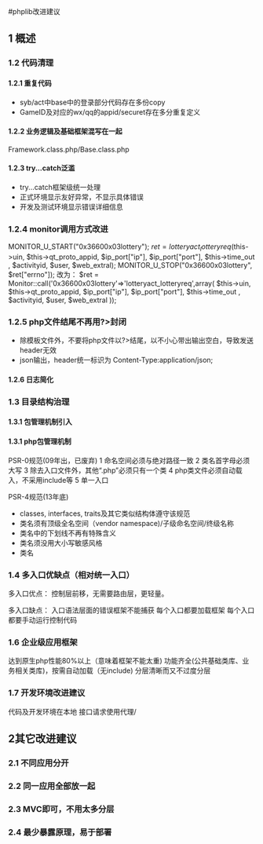 #phplib改进建议
## 1 概述
### 1.2 代码清理
#### 1.2.1 重复代码
* syb/act中base中的登录部分代码存在多份copy
* GameID及对应的wx/qq的appid/securet存在多分重复定义

#### 1.2.2 业务逻辑及基础框架混写在一起
Framework.class.php/Base.class.php

#### 1.2.3 try...catch泛滥
* try...catch框架级统一处理
* 正式环境显示友好异常，不显示具体错误
* 开发及测试环境显示错误详细信息
### 1.2.4 monitor调用方式改进

MONITOR_U_START("0x36600x03lottery");
$ret = lotteryact_lotteryreq($this->uin, $this->qt_proto_appid, $ip_port["ip"], $ip_port["port"], $this->time_out , $activityid, $user, $web_extral);
MONITOR_U_STOP("0x36600x03lottery", $ret["errno"]);
改为：
$ret = Monitor::call('0x36600x03lottery'=>'lotteryact_lotteryreq',array(
    $this->uin, $this->qt_proto_appid, $ip_port["ip"], $ip_port["port"], $this->time_out , $activityid, $user, $web_extral
));

### 1.2.5 php文件结尾不再用?>封闭
- 除模板文件外，不要将php文件以?>结尾，以不小心带出输出空白，导致发送header无效
- json输出，header统一标识为 Content-Type:application/json;


#### 1.2.6 日志简化


### 1.3 目录结构治理
#### 1.3.1 包管理机制引入
#### 1.3.1 php包管理机制



PSR-0规范(09年出，已废弃)
1 命名空间必须与绝对路径一致 
2 类名首字母必须大写 
3 除去入口文件外，其他“.php”必须只有一个类 
4 php类文件必须自动载入，不采用include等 
5 单一入口

PSR-4规范(13年底)
- classes, interfaces, traits及其它类似结构体遵守该规范
- 类名须有顶级全名空间（vendor namespace)/子级命名空间/终级名称
- 类名中的下划线不再有特殊含义
- 类名须没用大小写敏感风格
- 类名
### 1.4 多入口优缺点（相对统一入口）

多入口优点：
控制层前移，无需要路由层，更轻量。

多入口缺点：
入口语法层面的错误框架不能捕获
每个入口都要加载框架
每个入口都要手动运行控制代码

### 1.6 企业级应用框架
达到原生php性能80%以上（意味着框架不能太重)
功能齐全(公共基础类库、业务相关类库)，按需自动加载（无include)
分层清晰而又不过度分层

### 1.7 开发环境改进建议
代码及开发环境在本地
接口请求使用代理/




## 2其它改进建议

### 2.1 不同应用分开

### 2.2 同一应用全部放一起

### 2.3 MVC即可，不用太多分层

### 2.4 最少暴露原理，易于部署



